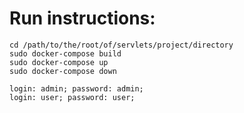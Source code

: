 # Run instructions:

```shell script
cd /path/to/the/root/of/servlets/project/directory
sudo docker-compose build
sudo docker-compose up 
sudo docker-compose down
```

```shell script
login: admin; password: admin;
login: user; password: user;
```